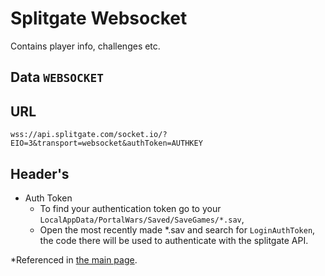 # Splitgate Websocket
Contains player info, challenges etc.

## Data `WEBSOCKET`
 	

## URL

`wss://api.splitgate.com/socket.io/?EIO=3&transport=websocket&authToken=AUTHKEY`

## Header's

- Auth Token
  - To find your authentication token go to your `LocalAppData/PortalWars/Saved/SaveGames/*.sav`, 
  - Open the most recently made *.sav and search for `LoginAuthToken`, the code there will be used to authenticate with the splitgate API.

*Referenced in [the main page](https://github.com/NotFakeAdam/SplitgateResearch/blob/main/README.md#L8).